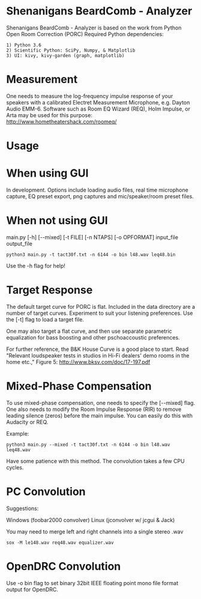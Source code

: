 Shenanigans BeardComb - Analyzer
================================


Shenanigans BeardComb - Analyzer is based on the work from Python Open Room Correction (PORC)
Required Python dependencies:

    1) Python 3.6
    2) Scientific Python: SciPy, Numpy, & Matplotlib
    3) UI: kivy, kivy-garden (graph, matplotlib)

Measurement
===========

One needs to measure the log-frequency impulse response of your speakers with a 
calibrated Electret Measurement Microphone, e.g. Dayton Audio EMM-6. Software 
such as Room EQ Wizard (REQ), Holm Impulse, or Arta may be used for this purpose:
http://www.hometheatershack.com/roomeq/

Usage
=====

# When using GUI

In development.
Options include loading audio files, real time microphone capture, EQ preset export, png captures and mic/speaker/room preset files.


# When not using GUI

main.py [-h] [--mixed] [-t FILE] [-n NTAPS] [-o OPFORMAT] input_file output_file

    python3 main.py -t tact30f.txt -n 6144 -o bin l48.wav leq48.bin

Use the -h flag for help!

Target Response
===============

The default target curve for PORC is flat. Included in the data directory are a number 
of target curves. Experiment to suit your listening preferences. Use the [-t] flag to load a target
file.

One may also target a flat curve, and then use separate parametric equalization for bass boosting
and other pschoaccoustic preferences. 

For further reference, the B&K House Curve is a good place to start. Read "Relevant loudspeaker 
tests in studios in Hi-Fi dealers' demo rooms in the home etc.," Figure 5:
http://www.bksv.com/doc/17-197.pdf

Mixed-Phase Compensation
==============

To use mixed-phase compensation, one needs to specify the [--mixed] flag. One also needs to modify
the Room Impulse Response (RIR) to remove leading silence (zeros) before the main impulse. You can
easily do this with Audacity or REQ.

Example:

	python3 main.py --mixed -t tact30f.txt -n 6144 -o bin l48.wav leq48.wav
	
Have some patience with this method. The convolution takes a few CPU cycles.

PC Convolution
==============

Suggestions:

Windows (foobar2000 convolver)
Linux (jconvolver w/ jcgui & Jack)

You may need to merge left and right channels into a single stereo .wav 

    sox -M le148.wav req48.wav equalizer.wav


OpenDRC Convolution
===================

Use -o bin flag to set binary 32bit IEEE floating point mono file format output for OpenDRC.